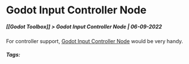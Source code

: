 # Godot Input Controller Node
##### [[Godot Toolbox]] > Godot Input Controller Node | 06-09-2022

For controller support, [Godot Input Controller Node](https://deltagear.itch.io/godot-input-controller-node) would be very handy.

##### Tags: 